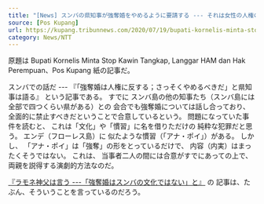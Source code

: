 ```yaml
---
title: "[News] スンバの県知事が強奪婚をやめるように要請する --- それは女性の人権の侵犯だ（ポス・クパン紙） "
source: [Pos Kupang]
url: https://kupang.tribunnews.com/2020/07/19/bupati-kornelis-minta-stop-kawin-tangkap-langgar-ham-dan-hak-perempuan
category: News/NTT
---
```


 原題は Bupati Kornelis Minta Stop Kawin Tangkap, Langgar HAM dan Hak Perempuan、Pos Kupang 紙の記事だ。

 スンバでの話だ ---
『「強奪婚は人権に反する；さっそくやめるべきだ」と県知事は語る』
という記事である。
すでに
スンバ島の他の知事たち（スンバ島には全部で四つくらい県がある）との
会合でも強奪婚については話し合っており、
全面的に禁止すべきだということで合意しているという。
問題になっていた事件を読むと、
これは「文化」や「慣習」に名を借りただけの
純粋な犯罪だと思う。
エンデ（フローレス島）に
似たような慣習（「アナ・ポイ」）がある。
しかし、
「アナ・ポイ」は「強奪」の形をとっているだけで、
内容（内実）はまったくそうではない。
これは、
当事者二人の間には合意がすでにあっての上で、
両親を説得する演劇的方法なのだ。

 [『ラモネ神父は言う ---「強奪婚はスンバの文化ではない」と』](https://kupang.tribunnews.com/2020/07/19/pater-robert-ramone-kawin-tangkap-bukan-budaya-sumba) の
記事は、たぶん、そういうことを言っているのだろう。

